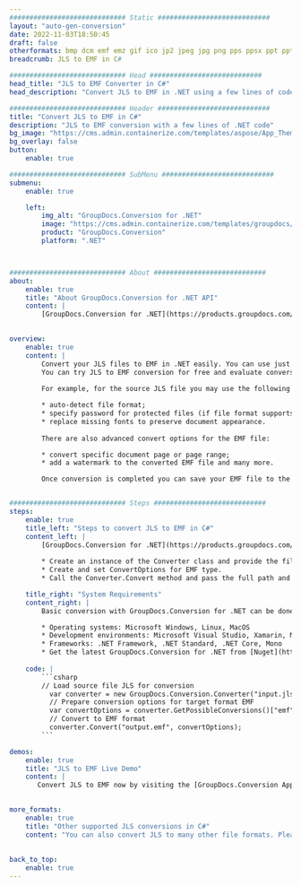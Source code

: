```yaml
---
############################# Static ############################
layout: "auto-gen-conversion"
date: 2022-11-03T18:50:45
draft: false
otherformats: bmp dcm emf emz gif ico jp2 jpeg jpg png pps ppsx ppt pptx psb psd svg svgz tga tif tiff webp wmf wmz
breadcrumb: JLS to EMF in C#

############################# Head ############################
head_title: "JLS to EMF Converter in C#"
head_description: "Convert JLS to EMF in .NET using a few lines of code. Use the GroupDocs Document Conversion API to convert over 160 file formats."

############################# Header ############################
title: "Convert JLS to EMF in C#"
description: "JLS to EMF conversion with a few lines of .NET code"
bg_image: "https://cms.admin.containerize.com/templates/aspose/App_Themes/V3/images/bg/header1.png"
bg_overlay: false
button:
    enable: true

############################# SubMenu ############################
submenu:
    enable: true

    left:
        img_alt: "GroupDocs.Conversion for .NET"
        image: "https://cms.admin.containerize.com/templates/groupdocs/images/product-logos/90x90-noborder/groupdocs-conversion-net.png"
        product: "GroupDocs.Conversion"
        platform: ".NET"



############################# About ############################
about:
    enable: true
    title: "About GroupDocs.Conversion for .NET API"
    content: |
        [GroupDocs.Conversion for .NET](https://products.groupdocs.com/conversion/net/) can be used to convert Microsoft Word, Excel, PowerPoint, PDF, Visio and other formats. GroupDocs.Conversion is a standalone API that is suitable for back-end and internal systems where high performance is required. It does not depend on any software such as Microsoft or Open Office.
    

overview:
    enable: true
    content: |
        Convert your JLS files to EMF in .NET easily. You can use just a couple of C# code lines in any platform of your choice like - Windows, Linux, macOS.
        You can try JLS to EMF conversion for free and evaluate conversion results quality.  Along with simple file conversion scenarios you can try more advanced options for loading source JLS file and for saving output EMF result. 
        
        For example, for the source JLS file you may use the following load options:

        * auto-detect file format;
        * specify password for protected files (if file format supports it);
        * replace missing fonts to preserve document appearance.
        
        There are also advanced convert options for the EMF file:

        * convert specific document page or page range;
        * add a watermark to the converted EMF file and many more.

        Once conversion is completed you can save your EMF file to the local file path or any third-party storage like FTP, Amazon S3, Google Drive, Dropbox etc. Please note - to convert JLS to EMF there is no need for any additional software installed - like MS Office, Open Office, Adobe Acrobat Reader etc.


############################# Steps ############################
steps:
    enable: true
    title_left: "Steps to convert JLS to EMF in C#"
    content_left: |
        [GroupDocs.Conversion for .NET](https://products.groupdocs.com/conversion/net/) makes it easy for developers to convert a JLS file to EMF with a few lines of code.
        
        * Create an instance of the Converter class and provide the file JLS with the full path
        * Create and set ConvertOptions for EMF type.
        * Call the Converter.Convert method and pass the full path and format (EMF) as a parameter

    title_right: "System Requirements"
    content_right: |
        Basic conversion with GroupDocs.Conversion for .NET can be done in just a few simple steps. Our APIs are supported on all major platforms and operating systems. Before executing the code below, make sure you have the following prerequisites installed on your system.

        * Operating systems: Microsoft Windows, Linux, MacOS
        * Development environments: Microsoft Visual Studio, Xamarin, MonoDevelop
        * Frameworks: .NET Framework, .NET Standard, .NET Core, Mono
        * Get the latest GroupDocs.Conversion for .NET from [Nuget](https://www.nuget.org/packages/groupdocs.conversion)
         
    code: |
        ```csharp    
        // Load source file JLS for conversion
          var converter = new GroupDocs.Conversion.Converter("input.jls");
          // Prepare conversion options for target format EMF
          var convertOptions = converter.GetPossibleConversions()["emf"].ConvertOptions;
          // Convert to EMF format
          converter.Convert("output.emf", convertOptions);
        ```

demos:
    enable: true
    title: "JLS to EMF Live Demo"
    content: |
       Convert JLS to EMF now by visiting the [GroupDocs.Conversion App](https://products.groupdocs.app/conversion/family) website. Online demo has the following advantages
          

more_formats:
    enable: true
    title: "Other supported JLS conversions in C#"
    content: "You can also convert JLS to many other file formats. Please see the list below."
       
       
back_to_top:
    enable: true
---
```

